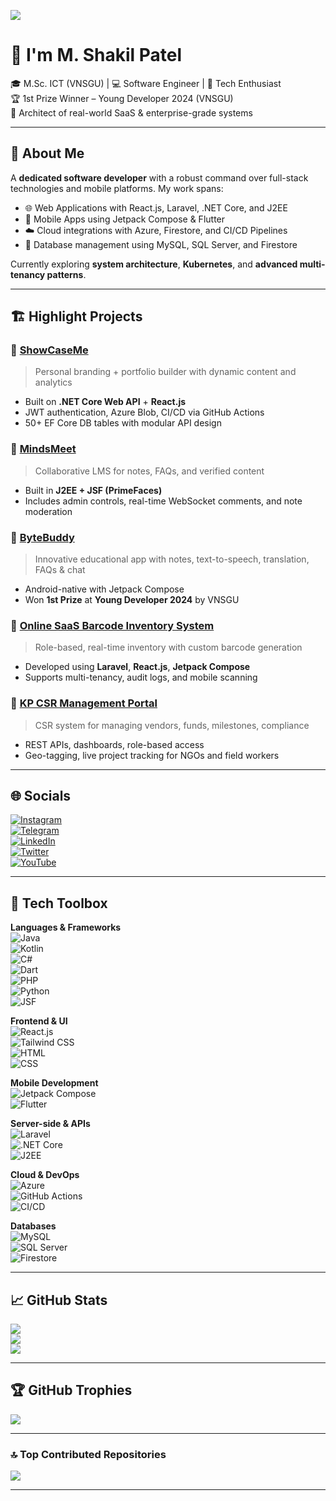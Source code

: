 [![](https://visitcount.itsvg.in/api?id=Patelshakil&icon=0&color=6)](https://visitcount.itsvg.in)

# 👋 I'm M. Shakil Patel

🎓 M.Sc. ICT (VNSGU) | 💻 Software Engineer | 🧠 Tech Enthusiast  
🏆 1st Prize Winner – Young Developer 2024 (VNSGU)  
🔧 Architect of real-world SaaS & enterprise-grade systems  

---

## 🧠 About Me

A **dedicated software developer** with a robust command over full-stack technologies and mobile platforms. My work spans:

- 🌐 Web Applications with React.js, Laravel, .NET Core, and J2EE  
- 📱 Mobile Apps using Jetpack Compose & Flutter  
- ☁️ Cloud integrations with Azure, Firestore, and CI/CD Pipelines  
- 🧱 Database management using MySQL, SQL Server, and Firestore  

Currently exploring **system architecture**, **Kubernetes**, and **advanced multi-tenancy patterns**.

---

## 🏗️ Highlight Projects

### 🔸 [**ShowCaseMe**](https://showcaseme.patelshakil.tech)
> Personal branding + portfolio builder with dynamic content and analytics  
- Built on **.NET Core Web API** + **React.js**  
- JWT authentication, Azure Blob, CI/CD via GitHub Actions  
- 50+ EF Core DB tables with modular API design

### 🔸 [**MindsMeet**](http://mindsmeet.patelshakil.tech)
> Collaborative LMS for notes, FAQs, and verified content  
- Built in **J2EE + JSF (PrimeFaces)**  
- Includes admin controls, real-time WebSocket comments, and note moderation

### 🔸 [**ByteBuddy**](https://tech-savvy-solution.web.app/apps/bytebuddy) 
> Innovative educational app with notes, text-to-speech, translation, FAQs & chat  
- Android-native with Jetpack Compose  
- Won **1st Prize** at **Young Developer 2024** by VNSGU

### 🔸 [**Online SaaS Barcode Inventory System**](https://admin.najmikitchenware.com)
> Role-based, real-time inventory with custom barcode generation  
- Developed using **Laravel**, **React.js**, **Jetpack Compose**  
- Supports multi-tenancy, audit logs, and mobile scanning

### 🔸 [**KP CSR Management Portal**](https://admin.kpgroup.co)
> CSR system for managing vendors, funds, milestones, compliance  
- REST APIs, dashboards, role-based access  
- Geo-tagging, live project tracking for NGOs and field workers  

---

## 🌐 Socials

[![Instagram](https://img.shields.io/badge/Instagram-%23E4405F.svg?logo=Instagram&logoColor=white)](https://instagram.com/patelshakil95)  
[![Telegram](https://img.shields.io/badge/Telegram-%231da1f2.svg?logo=Telegram&logoColor=white)](https://t.me/patelshakil95)  
[![LinkedIn](https://img.shields.io/badge/LinkedIn-%230077B5.svg?logo=linkedin&logoColor=white)](https://linkedin.com/in/muhammadshakil-mustak-75775623a)  
[![Twitter](https://img.shields.io/badge/Twitter-%231DA1F2.svg?logo=Twitter&logoColor=white)](https://twitter.com/MShakilPat51524)  
[![YouTube](https://img.shields.io/badge/YouTube-%23FF0000.svg?logo=YouTube&logoColor=white)](https://youtube.com/@m.shakilpatel3007)

---

## 💼 Tech Toolbox

**Languages & Frameworks**  
![Java](https://img.shields.io/badge/java-%23ED8B00.svg?style=for-the-badge&logo=openjdk&logoColor=white)  
![Kotlin](https://img.shields.io/badge/kotlin-%237F52FF.svg?style=for-the-badge&logo=kotlin&logoColor=white)  
![C#](https://img.shields.io/badge/c%23-%23239120.svg?style=for-the-badge&logo=c-sharp&logoColor=white)  
![Dart](https://img.shields.io/badge/dart-%230175C2.svg?style=for-the-badge&logo=dart&logoColor=white)  
![PHP](https://img.shields.io/badge/php-%23777BB4.svg?style=for-the-badge&logo=php&logoColor=white)  
![Python](https://img.shields.io/badge/python-3670A0?style=for-the-badge&logo=python&logoColor=ffdd54)  
![JSF](https://img.shields.io/badge/JSF-323330.svg?style=for-the-badge&logo=java&logoColor=white)

**Frontend & UI**  
![React.js](https://img.shields.io/badge/react-%2320232a.svg?style=for-the-badge&logo=react&logoColor=%2361DAFB)  
![Tailwind CSS](https://img.shields.io/badge/tailwindcss-%2338B2AC.svg?style=for-the-badge&logo=tailwind-css&logoColor=white)  
![HTML](https://img.shields.io/badge/html5-%23E34F26.svg?style=for-the-badge&logo=html5&logoColor=white)  
![CSS](https://img.shields.io/badge/css3-%231572B6.svg?style=for-the-badge&logo=css3&logoColor=white)

**Mobile Development**  
![Jetpack Compose](https://img.shields.io/badge/jetpack%20compose-%23007ACC.svg?style=for-the-badge&logo=kotlin&logoColor=white)  
![Flutter](https://img.shields.io/badge/Flutter-%2302569B.svg?style=for-the-badge&logo=Flutter&logoColor=white)

**Server-side & APIs**  
![Laravel](https://img.shields.io/badge/laravel-%23FF2D20.svg?style=for-the-badge&logo=laravel&logoColor=white)  
![.NET Core](https://img.shields.io/badge/.NET-512BD4?style=for-the-badge&logo=dotnet&logoColor=white)  
![J2EE](https://img.shields.io/badge/J2EE-%23ED8B00.svg?style=for-the-badge&logo=java&logoColor=white)  

**Cloud & DevOps**  
![Azure](https://img.shields.io/badge/azure-%230072C6.svg?style=for-the-badge&logo=microsoftazure&logoColor=white)  
![GitHub Actions](https://img.shields.io/badge/github%20actions-%232671E5.svg?style=for-the-badge&logo=githubactions&logoColor=white)  
![CI/CD](https://img.shields.io/badge/CI%2FCD-pipelines-orange?style=for-the-badge)

**Databases**  
![MySQL](https://img.shields.io/badge/mysql-%2300f.svg?style=for-the-badge&logo=mysql&logoColor=white)  
![SQL Server](https://img.shields.io/badge/sql%20server-%23CC2927.svg?style=for-the-badge&logo=microsoftsqlserver&logoColor=white)  
![Firestore](https://img.shields.io/badge/firestore-ffca28?style=for-the-badge&logo=firebase&logoColor=black)

---

## 📈 GitHub Stats

![](https://github-readme-stats.vercel.app/api?username=Patelshakil&theme=onestar&hide_border=false&include_all_commits=true&count_private=true)  
![](https://github-readme-streak-stats.herokuapp.com/?user=Patelshakil&theme=onestar&hide_border=false)  
![](https://github-readme-stats.vercel.app/api/top-langs/?username=Patelshakil&theme=onestar&hide_border=false&layout=compact)

---

## 🏆 GitHub Trophies

![](https://github-profile-trophy.vercel.app/?username=Patelshakil&theme=onestar&no-frame=false&no-bg=true&margin-w=4)

---

### 🔝 Top Contributed Repositories

![](https://github-contributor-stats.vercel.app/api?username=Patelshakil&limit=5&theme=onestar&combine_all_yearly_contributions=true)

---
